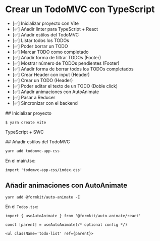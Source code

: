# Crear un TodoMVC con TypeScript

- [✅] Inicializar proyecto con Vite
- [✅] Añadir linter para TypeScript + React
- [✅] Añadir estilos del TodoMVC
- [✅] Listar todos los TODOs
- [✅] Poder borrar un TODO
- [✅] Marcar TODO como completado
- [✅] Añadir forma de filtrar TODOs (Footer)
- [✅] Mostrar número de TODOs pendientes (Footer)
- [✅] Añadir forma de borrar todos los TODOs completados
- [✅] Crear Header con input (Header)
- [✅] Crear un TODO (Header)
- [✅] Poder editar el texto de un TODO (Doble click)
- [✅] Añadir animaciones con AutoAnimate
- [✅] Pasar a Reducer
- [✅] Sincronizar con el backend

## Inicializar proyecto

`$ yarn create vite`

TypeScript + SWC

## Añadir estilos del TodoMVC

```sh
yarn add todomvc-app-css
```

En el main.tsx:

```tsx
import 'todomvc-app-css/index.css'
```

## Añadir animaciones con AutoAnimate

```
yarn add @formkit/auto-animate -E
```

En el `Todos.tsx`:

```tsx
import { useAutoAnimate } from '@formkit/auto-animate/react'

const [parent] = useAutoAnimate(/* optional config */)

<ul className='todo-list' ref={parent}>
```